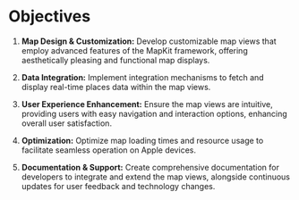 # Objectives

1. **Map Design & Customization:** 
   Develop customizable map views that employ advanced features of the MapKit framework, offering aesthetically pleasing and functional map displays.

2. **Data Integration:**
   Implement integration mechanisms to fetch and display real-time places data within the map views.

3. **User Experience Enhancement:**
   Ensure the map views are intuitive, providing users with easy navigation and interaction options, enhancing overall user satisfaction.

4. **Optimization:**
   Optimize map loading times and resource usage to facilitate seamless operation on Apple devices.

5. **Documentation & Support:**
   Create comprehensive documentation for developers to integrate and extend the map views, alongside continuous updates for user feedback and technology changes.